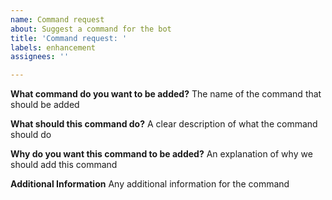 ```yaml
---
name: Command request
about: Suggest a command for the bot
title: 'Command request: '
labels: enhancement
assignees: ''

---
```


**What command do you want to be added?**
The name of the command that should be added

**What should this command do?**
A clear description of what the command should do

**Why do you want this command to be added?**
An explanation of why we should add this command

**Additional Information**
Any additional information for the command
